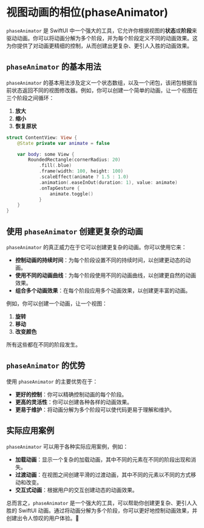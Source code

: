 ﻿# 视图动画的相位(phaseAnimator)

`phaseAnimator` 是 SwiftUI 中一个强大的工具，它允许你根据视图的**状态**或**阶段**来驱动动画。你可以将动画分解为多个阶段，并为每个阶段定义不同的动画效果。这为你提供了对动画更精细的控制，从而创建出更复杂、更引人入胜的动画效果。

## `phaseAnimator` 的基本用法

`phaseAnimator` 的基本用法涉及定义一个状态数组，以及一个闭包，该闭包根据当前状态返回不同的视图修改器。例如，你可以创建一个简单的动画，让一个视图在三个阶段之间循环：

1.  **放大**
2.  **缩小**
3.  **恢复原状**

```swift
struct ContentView: View {
    @State private var animate = false

    var body: some View {
        RoundedRectangle(cornerRadius: 20)
            .fill(.blue)
            .frame(width: 100, height: 100)
            .scaleEffect(animate ? 1.5 : 1.0)
            .animation(.easeInOut(duration: 1), value: animate)
            .onTapGesture {
                animate.toggle()
            }
    }
}
```

## 使用 `phaseAnimator` 创建更复杂的动画

`phaseAnimator` 的真正威力在于它可以创建更复杂的动画。你可以使用它来：

*   **控制动画的持续时间**：为每个阶段设置不同的持续时间，以创建更动态的动画。
*   **使用不同的动画曲线**：为每个阶段使用不同的动画曲线，以创建更自然的动画效果。
*   **组合多个动画效果**：在每个阶段应用多个动画效果，以创建更丰富的动画。

例如，你可以创建一个动画，让一个视图：

1.  **旋转**
2.  **移动**
3.  **改变颜色**

所有这些都在不同的阶段发生。

## `phaseAnimator` 的优势

使用 `phaseAnimator` 的主要优势在于：

*   **更好的控制**：你可以精确控制动画的每个阶段。
*   **更高的灵活性**：你可以创建各种各样的动画效果。
*   **更易于维护**：将动画分解为多个阶段可以使代码更易于理解和维护。

## 实际应用案例

`phaseAnimator` 可以用于各种实际应用案例，例如：

*   **加载动画**：显示一个复杂的加载动画，其中不同的元素在不同的阶段出现和消失。
*   **过渡动画**：在视图之间创建平滑的过渡动画，其中不同的元素以不同的方式移动和改变。
*   **交互式动画**：根据用户的交互创建动态的动画效果。

总而言之，`phaseAnimator` 是一个强大的工具，可以帮助你创建更复杂、更引人入胜的 SwiftUI 动画。通过将动画分解为多个阶段，你可以更好地控制动画效果，并创建出令人惊叹的用户体验。🎉